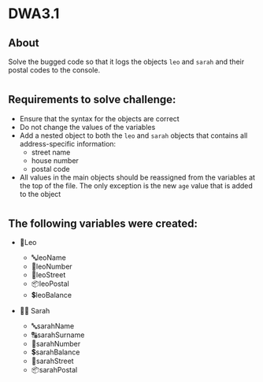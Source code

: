 # DWA3.1

## About 
Solve the bugged code so that it logs the objects `leo` and `sarah` and their postal codes to the console.
#

## Requirements to solve challenge:
- Ensure that the syntax for the objects are correct
- Do not change the values of the variables
- Add a nested object to both the `leo` and  `sarah` objects that contains all address-specific information:
  - street name
  - house number
  - postal code
- All values in the main objects should be reassigned from the variables at the top of the file. The only exception is the new `age` value that is added to the object
#

## The following variables were created:
- 🤵Leo
  - 🔤leoName
  - 🔢leoNumber
  - 🏡leoStreet
  - 📦leoPostal
  - 💲leoBalance


- 👩‍💼 Sarah
  - 🔤sarahName
  - 🔠sarahSurname
  - 🔢sarahNumber
  - 💲sarahBalance
  - 🏡sarahStreet
  - 📦sarahPostal
  